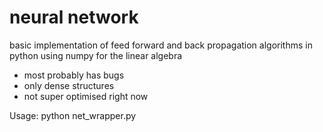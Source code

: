 # neural network

basic implementation of feed forward and back propagation algorithms in python using numpy for the linear algebra

- most probably has bugs
- only dense structures
- not super optimised right now

Usage: python net_wrapper.py
